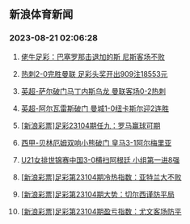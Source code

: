 ## 新浪体育新闻 
### 2023-08-21 02:06:28

1. [佬牛足彩：巴塞罗那击退加的斯 尼斯客场不败](https://sports.sina.com.cn/l/2023-08-20/doc-imzhuwzm7303059.shtml)

2. [热刺2-0完胜曼联 足彩头奖开出909注18553元](https://sports.sina.com.cn/l/2023-08-20/doc-imzhuwzh0044447.shtml)

3. [英超-萨尔破门马丁内斯乌龙 曼联客场0-2热刺](https://sports.sina.com.cn/g/pl/2023-08-20/doc-imzhuwzp4074456.shtml)

4. [英超-阿尔瓦雷斯破门 曼城1-0纽卡斯尔迎2连胜](https://sports.sina.com.cn/g/pl/2023-08-20/doc-imzhuwzh0045353.shtml)

5. [[新浪彩票]足彩23104期任九：罗马赢球可期](https://sports.sina.com.cn/l/2023-08-20/doc-imzhuwzp4075117.shtml)

6. [西甲-贝林厄姆双响小熊破门 皇马3-1阿尔梅里亚](https://sports.sina.com.cn/g/laliga/2023-08-20/doc-imzhuwzp4077035.shtml)

7. [U21女排世锦赛中国3-0横扫阿根廷 小组第一进8强](https://sports.sina.com.cn/others/volleyball/2023-08-20/doc-imzhuwzh0043896.shtml)

8. [[新浪彩票]足彩第23104期冷热指数：亚特兰大不败](https://sports.sina.com.cn/l/2023-08-20/doc-imzhuwzm7298505.shtml)

9. [[新浪彩票]足彩第23104期大势：切尔西谨防平局](https://sports.sina.com.cn/l/2023-08-20/doc-imzhuwzi5367503.shtml)

10. [[新浪彩票]足彩第23104期盈亏指数：尤文客场防平](https://sports.sina.com.cn/l/2023-08-20/doc-imzhuwzp4075461.shtml)

